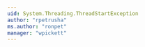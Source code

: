 ```yaml
---
uid: System.Threading.ThreadStartException
author: "rpetrusha"
ms.author: "ronpet"
manager: "wpickett"
---
```

